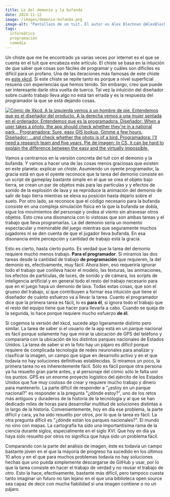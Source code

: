 ```yaml
---
title: Lo del demonio y la bufanda
date: 2024-11-12
image: /images/demonio-bufanda.png
image-alt: "Pantallazo de un tuit. El autor es Alex Blechnan @AlexBlechnan. El tuit fue publicado el 25 de noviembre de 2022 a la 1:28 AM. El texto dice: Programming is chaotic magic. There are no rules. You ask a game dev \"Can the player summon a giant demon that bursts from the ground in an explosion of lava?\" and they'll say \"sure, that's easy\" and then you'll ask \"can the player wear a scarf?\" and they'll go \"oof\"."
tags:
  informática
  programación
  comedia
---
```

Un chiste que me he encontrado ya varias veces por internet es el que se cuenta en el tuit que encabeza este artículo. El chiste se basa en la intuición de que saber qué cosas son fáciles de programar y cuáles son difíciles es difícil para un profano. Una de las iteraciones más famosas de este chiste es [este xkcd](https://xkcd.com/1425/). Si este chiste se repite tanto es porque a nivel superficial resuena con experiencias que hemos tenido. Sin embargo, creo que puede ser interesante darle otra vuelta de tuerca. Tal vez la intuición del diseñador sobre cuánto trabajo lleva algo no está tan errada y es la respuesta del programador la que se está dejando cosas.

[![Cómic de Xkcd. A la izquierda vemos a un hombre de pie. Entendemos que es el diseñador del producto. A la derecha vemos a una mujer sentada en el ordenador. Entendemos que es la programadora.
Diseñador: When a user takes a photo, the app should check whether they're in a national park...
Programadora: Sure, easy GIS lookup. Gimme a few hours.
Diseñador: ...and check whether the photo is of a bird.
Programadora: I'll need a research team and five years.
Pie de imagen: In CS, it can be hard to explain the difference between the easy and the virtually impossible.](https://imgs.xkcd.com/comics/tasks.png)](https://xkcd.com/1425/)

Vamos a centrarnos en la versión concreta del tuit con el demonio y la bufanda. Y vamos a hacer una de las cosas menos graciosas que existen en este planeta: explicar un chiste. Asumiendo un oyente programador, la gracia está en que el oyente reconoce que la tarea del demonio consiste en un script de gameplay bastante simple en el que se crea el objeto bajo tierra, se crean un par de objetos más para las partículas y y efectos de sonido de la explosión de lava y se reproduce la animación del demonio de salir de bajo tierra mientras se eleva su posición hasta dejarlo sobre el suelo. Por otro lado, se reconoce que el código necesario para la bufanda consiste en una compleja simulación física en la que la bufanda se dobla, sigue los movimientos del personaje y ondea al viento sin atravesar otros objetos. Esto crea una disonancia con lo vistosas que son ambas tareas y el trabajo que lleva programarlas. La del demonio sería un momento espectacular y memorable del juego mientras que seguramente muchos jugadores ni se den cuenta de que el jugador lleva bufanda. En esa disonancia entre percepción y cantidad de trabajo está la gracia.

Esto es cierto, hasta cierto punto. Es verdad que la tarea del demonio requiere mucho menos trabajo. **Para el programador**. Si miramos las dos tareas desde la cantidad de trabajo **de programación** que requieren, la del demonio es, efectivamente, muy fácil. Ahora bien, eso requeriría ignorar todo el trabajo que conlleva hacer el modelo, las texturas, las animaciones, los efectos de partículas, de luces, de sonido y de cámara, los scripts de inteligencia artificial y en general todo el resto del trabajo necesario para que en el juego haya un demonio de lava. Todas estas cosas, que son el grueso del trabajo, sí que contribuyen a formar esa intuición que tiene el diseñador de cuánto esfuerzo va a llevar la tarea. Cuanto el programador dice que la primera tarea es fácil, lo es **para él**, si ignora todo el trabajo que el resto del equipo tiene que hacer para llevarla a cabo. Cuando se queja de la segunda, lo hace porque requiere mucho esfuerzo **de él**.

Si cogemos la versión del xkcd, sucede algo ligeramente distinto pero similar. La tarea de saber si el usuario de la app está en un parque nacional es fácil porque solamente hay que mirar la ubicación de GPS del teléfono y compararla con la ubicación de los distintos parques nacionales de Estados Unidos. La tarea de saber si en la foto hay un pájaro es difícil porque requiere de complicada tecnología de redes neuronales para analizar y clasificar la imagen, un campo que sigue en desarrollo activo y en el que todavía no hay soluciones definitivas establecidas. Si miramos un poco, la primera tarea no es inherentemente fácil. Sólo es fácil porque otra persona ya ha resuelto gran parte antes, y al personaje del cómic sólo le falta unir los puntos. GPS es un enorme proyecto logístico del ejército de los Estados Unidos que fue muy costoso de crear y requiere mucho trabajo y dinero para mantenerlo. La parte difícil de responder a "¿estoy en un parque nacional?" es responder a la pregunta "¿dónde estoy?", uno de los retos más antiguos y duraderos de la historia de la tecnología y al que se han dedicado miles de horas para desarrollar multitud de soluciones distintas a lo largo de la historia. Convenientemente, hoy en día ese problema, la parte difícil y cara, ya ha sido resuelto por otros, por lo que la tarea es fácil. La otra pregunta difícil es "¿dónde están los parques nacionales?". El mundo no vino con mapas. La cartografía ha sido una importantísima rama de la ciencia durante siglos, especialmente en el siglo XVI. Que hoy en día ya haya sido resuelto por otros no significa que haya sido un problema fácil.

Comparando con la parte del análisis de imagen, éste es todavía un campo bastante jóven en el que la mayoría de progreso ha sucedido en los últimos 10 años y en el que para muchos problemas todavía no hay soluciones hechas que uno pueda simplemente descargarse de GitHub y usar, por lo que la tarea consiste en hacer el trabajo de verdad y no reusar el trabajo de otro. Esto la hace, efectivamente, bastante más difícil, pero tampoco cuesta tanto imaginar un futuro no tan lejano en el que una biblioteca open source sea capaz de decir con mucha fiabilidad si una imagen contiene o no un pájaro.
